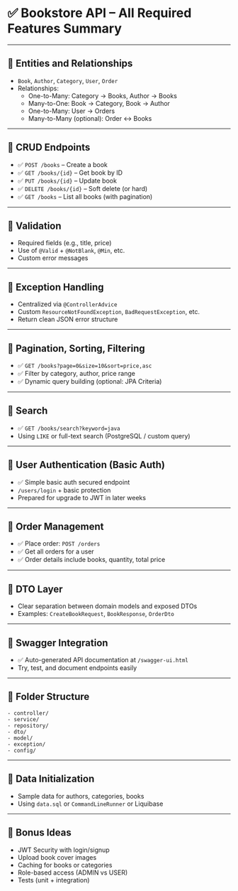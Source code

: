 # ✅ Bookstore API – All Required Features Summary

---

## 🔹 Entities and Relationships

- `Book`, `Author`, `Category`, `User`, `Order`
- Relationships:
  - One-to-Many: Category → Books, Author → Books
  - Many-to-One: Book → Category, Book → Author
  - One-to-Many: User → Orders
  - Many-to-Many (optional): Order ↔ Books

---

## 🔹 CRUD Endpoints

- ✅ `POST /books` – Create a book
- ✅ `GET /books/{id}` – Get book by ID
- ✅ `PUT /books/{id}` – Update book
- ✅ `DELETE /books/{id}` – Soft delete (or hard)
- ✅ `GET /books` – List all books (with pagination)

---

## 🔹 Validation

- Required fields (e.g., title, price)
- Use of `@Valid` + `@NotBlank`, `@Min`, etc.
- Custom error messages

---

## 🔹 Exception Handling

- Centralized via `@ControllerAdvice`
- Custom `ResourceNotFoundException`, `BadRequestException`, etc.
- Return clean JSON error structure

---

## 🔹 Pagination, Sorting, Filtering

- ✅ `GET /books?page=0&size=10&sort=price,asc`
- ✅ Filter by category, author, price range
- ✅ Dynamic query building (optional: JPA Criteria)

---

## 🔹 Search

- ✅ `GET /books/search?keyword=java`
- Using `LIKE` or full-text search (PostgreSQL / custom query)

---

## 🔹 User Authentication (Basic Auth)

- ✅ Simple basic auth secured endpoint
- `/users/login` + basic protection
- Prepared for upgrade to JWT in later weeks

---

## 🔹 Order Management

- ✅ Place order: `POST /orders`
- ✅ Get all orders for a user
- ✅ Order details include books, quantity, total price

---

## 🔹 DTO Layer

- Clear separation between domain models and exposed DTOs
- Examples: `CreateBookRequest`, `BookResponse`, `OrderDto`

---

## 🔹 Swagger Integration

- ✅ Auto-generated API documentation at `/swagger-ui.html`
- Try, test, and document endpoints easily

---

## 🔹 Folder Structure

```
- controller/
- service/
- repository/
- dto/
- model/
- exception/
- config/
```

---

## 🔹 Data Initialization

- Sample data for authors, categories, books
- Using `data.sql` or `CommandLineRunner` or Liquibase

---

## 🔹 Bonus Ideas

- JWT Security with login/signup
- Upload book cover images
- Caching for books or categories
- Role-based access (ADMIN vs USER)
- Tests (unit + integration)